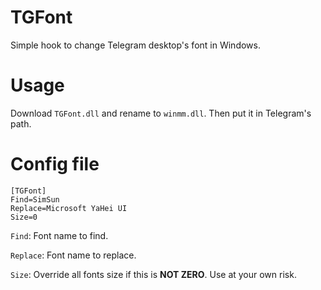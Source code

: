 # TGFont
Simple hook to change Telegram desktop's font in Windows.

# Usage
Download `TGFont.dll` and rename to `winmm.dll`. Then put it in Telegram's path.

# Config file
```
[TGFont]
Find=SimSun
Replace=Microsoft YaHei UI
Size=0
```
`Find`: Font name to find.

`Replace`: Font name to replace.

`Size`: Override all fonts size if this is **NOT ZERO**. Use at your own risk.
